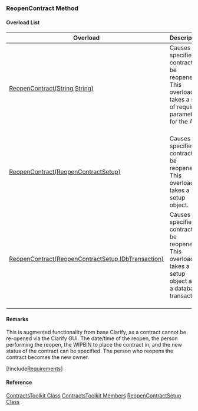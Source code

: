 ### ReopenContract Method

#### Overload List

| Overload | Description |
| --- | --- |
| [ReopenContract(String,String)](FChoice.Toolkits.Clarify~FChoice.Toolkits.Clarify.Contracts.ContractsToolkit~ReopenContract(String,String).md) | Causes the specified contract to be reopened. This overload takes a set of required parameters for the API.   |
| [ReopenContract(ReopenContractSetup)](FChoice.Toolkits.Clarify~FChoice.Toolkits.Clarify.Contracts.ContractsToolkit~ReopenContract(ReopenContractSetup).md) | Causes the specified contract to be reopened. This overload takes a setup object.   |
| [ReopenContract(ReopenContractSetup,IDbTransaction)](FChoice.Toolkits.Clarify~FChoice.Toolkits.Clarify.Contracts.ContractsToolkit~ReopenContract(ReopenContractSetup,IDbTransaction).md) | Causes the specified contract to be reopened. This overload takes a setup object and a database transaction.   |

#### Remarks

This is augmented functionality from base Clarify, as a contract cannot be re-opened via the Clarify GUI. The date/time of the reopen, the person performing the reopen, the WIPBIN to place the contract in, and the new status of the contract can be specified. The person who reopens the contract becomes the new owner.

[!include[Requirements](../partials/requirements.md)]



#### Reference

[ContractsToolkit Class](FChoice.Toolkits.Clarify~FChoice.Toolkits.Clarify.Contracts.ContractsToolkit.md)
[ContractsToolkit Members](FChoice.Toolkits.Clarify~FChoice.Toolkits.Clarify.Contracts.ContractsToolkit_members.md)
[ReopenContractSetup Class](FChoice.Toolkits.Clarify~FChoice.Toolkits.Clarify.Contracts.ReopenContractSetup.md)
